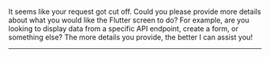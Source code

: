 It seems like your request got cut off. Could you please provide more details about what you would like the Flutter screen to do? For example, are you looking to display data from a specific API endpoint, create a form, or something else? The more details you provide, the better I can assist you!

---

